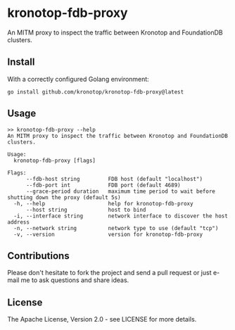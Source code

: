 # kronotop-fdb-proxy

An MITM proxy to inspect the traffic between Kronotop and FoundationDB clusters.

## Install

With a correctly configured Golang environment:

```shell
go install github.com/kronotop/kronotop-fdb-proxy@latest
```

## Usage

```
>> kronotop-fdb-proxy --help
An MITM proxy to inspect the traffic between Kronotop and FoundationDB clusters.

Usage:
  kronotop-fdb-proxy [flags]

Flags:
      --fdb-host string         FDB host (default "localhost")
      --fdb-port int            FDB port (default 4689)
      --grace-period duration   maximum time period to wait before shutting down the proxy (default 5s)
  -h, --help                    help for kronotop-fdb-proxy
      --host string             host to bind
  -i, --interface string        network interface to discover the host address
  -n, --network string          network type to use (default "tcp")
  -v, --version                 version for kronotop-fdb-proxy
```

## Contributions

Please don't hesitate to fork the project and send a pull request or just e-mail me to ask questions and share ideas.

## License

The Apache License, Version 2.0 - see LICENSE for more details.
